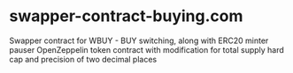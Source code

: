# swapper-contract-buying.com
Swapper contract for WBUY - BUY switching, along with ERC20 minter pauser OpenZeppelin token contract with modification for total supply hard cap and precision of two decimal places
